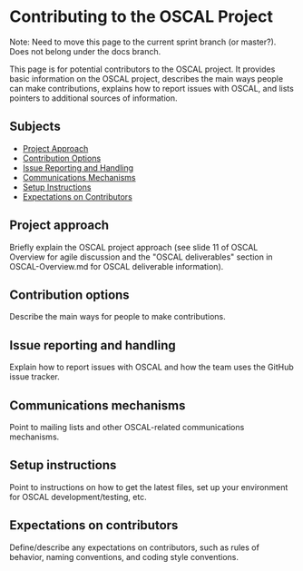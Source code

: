# Contributing to the OSCAL Project

Note: Need to move this page to the current sprint branch (or master?). Does not belong under the docs branch.

This page is for potential contributors to the OSCAL project. It provides basic information on the OSCAL project, describes the main ways people can make contributions, explains how to report issues with OSCAL, and lists pointers to additional sources of information.

## Subjects

* [Project Approach](#project-approach)
* [Contribution Options](#contribution-options)
* [Issue Reporting and Handling](#issue-reporting-and-handling)
* [Communications Mechanisms](#communications-mechanisms)
* [Setup Instructions](#setup-instructions)
* [Expectations on Contributors](#expectations-on-contributors)

## Project approach

Briefly explain the OSCAL project approach (see slide 11 of OSCAL Overview for agile discussion and the "OSCAL deliverables" section in OSCAL-Overview.md for OSCAL deliverable information).

## Contribution options

Describe the main ways for people to make contributions.

## Issue reporting and handling

Explain how to report issues with OSCAL and how the team uses the GitHub issue tracker.

## Communications mechanisms

Point to mailing lists and other OSCAL-related communications mechanisms.

## Setup instructions

Point to instructions on how to get the latest files, set up your environment for OSCAL development/testing, etc.

## Expectations on contributors

Define/describe any expectations on contributors, such as rules of behavior, naming conventions, and coding style conventions.
